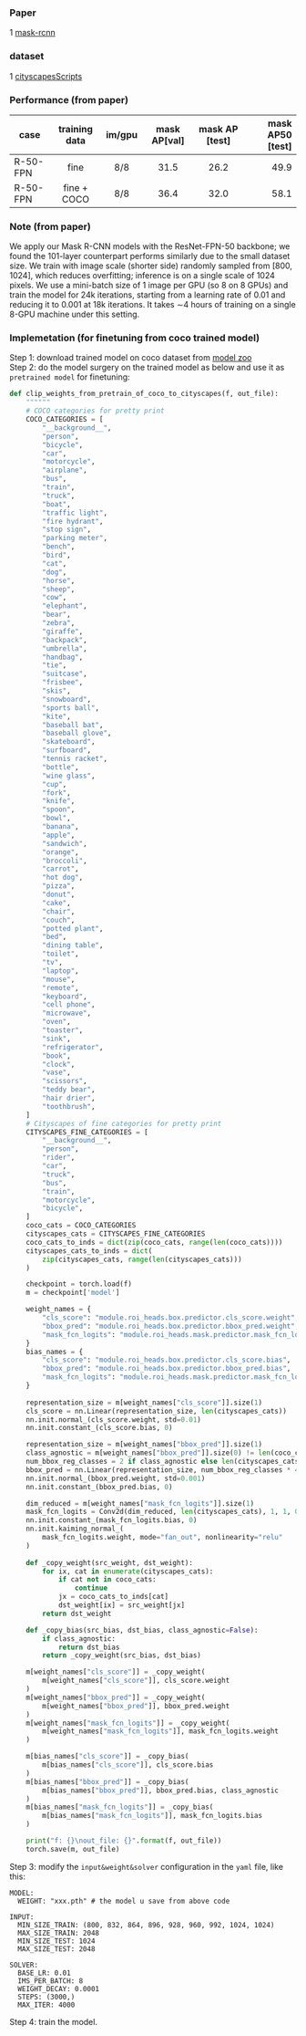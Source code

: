 ### Paper

1 [mask-rcnn](https://arxiv.org/pdf/1703.06870.pdf)

### dataset

1 [cityscapesScripts](https://github.com/mcordts/cityscapesScripts)

### Performance (from paper)

| case     | training data | im/gpu | mask AP[val] | mask AP [test] | mask AP50 [test] |
|----------|:-------------:|:------:|:------------:|:--------------:|-----------------:|
| R-50-FPN |     fine      |  8/8   |     31.5     |      26.2      |             49.9 |
| R-50-FPN |  fine + COCO  |  8/8   |     36.4     |      32.0      |             58.1 |

### Note (from paper)

We apply our Mask R-CNN models with the ResNet-FPN-50 backbone; we found the 101-layer counterpart performs similarly
due to the small dataset size. We train with image scale (shorter side) randomly sampled from [800, 1024], which reduces
overfitting; inference is on a single scale of 1024 pixels. We use a mini-batch size of 1 image per GPU (so 8 on 8 GPUs)
and train the model for 24k iterations, starting from a learning rate of 0.01 and reducing it to 0.001 at 18k
iterations. It takes ∼4 hours of training on a single 8-GPU machine under this setting.

### Implemetation (for finetuning from coco trained model)

Step 1: download trained model on coco dataset
from [model zoo](https://download.pytorch.org/models/maskrcnn/e2e_mask_rcnn_R_50_FPN_1x.pth)  
Step 2: do the model surgery on the trained model as below and use it as `pretrained model` for finetuning:

```python
def clip_weights_from_pretrain_of_coco_to_cityscapes(f, out_file):
	""""""
	# COCO categories for pretty print
	COCO_CATEGORIES = [
	    "__background__",
	    "person",
	    "bicycle",
	    "car",
	    "motorcycle",
	    "airplane",
	    "bus",
	    "train",
	    "truck",
	    "boat",
	    "traffic light",
	    "fire hydrant",
	    "stop sign",
	    "parking meter",
	    "bench",
	    "bird",
	    "cat",
	    "dog",
	    "horse",
	    "sheep",
	    "cow",
	    "elephant",
	    "bear",
	    "zebra",
	    "giraffe",
	    "backpack",
	    "umbrella",
	    "handbag",
	    "tie",
	    "suitcase",
	    "frisbee",
	    "skis",
	    "snowboard",
	    "sports ball",
	    "kite",
	    "baseball bat",
	    "baseball glove",
	    "skateboard",
	    "surfboard",
	    "tennis racket",
	    "bottle",
	    "wine glass",
	    "cup",
	    "fork",
	    "knife",
	    "spoon",
	    "bowl",
	    "banana",
	    "apple",
	    "sandwich",
	    "orange",
	    "broccoli",
	    "carrot",
	    "hot dog",
	    "pizza",
	    "donut",
	    "cake",
	    "chair",
	    "couch",
	    "potted plant",
	    "bed",
	    "dining table",
	    "toilet",
	    "tv",
	    "laptop",
	    "mouse",
	    "remote",
	    "keyboard",
	    "cell phone",
	    "microwave",
	    "oven",
	    "toaster",
	    "sink",
	    "refrigerator",
	    "book",
	    "clock",
	    "vase",
	    "scissors",
	    "teddy bear",
	    "hair drier",
	    "toothbrush",
	]
	# Cityscapes of fine categories for pretty print
	CITYSCAPES_FINE_CATEGORIES = [
	    "__background__",
	    "person",
	    "rider",
	    "car",
	    "truck",
	    "bus",
	    "train",
	    "motorcycle",
	    "bicycle",
	]
	coco_cats = COCO_CATEGORIES
	cityscapes_cats = CITYSCAPES_FINE_CATEGORIES
	coco_cats_to_inds = dict(zip(coco_cats, range(len(coco_cats))))
	cityscapes_cats_to_inds = dict(
		zip(cityscapes_cats, range(len(cityscapes_cats)))
	)

	checkpoint = torch.load(f)
	m = checkpoint['model']

	weight_names = {
		"cls_score": "module.roi_heads.box.predictor.cls_score.weight", 
		"bbox_pred": "module.roi_heads.box.predictor.bbox_pred.weight", 
		"mask_fcn_logits": "module.roi_heads.mask.predictor.mask_fcn_logits.weight", 
	}
	bias_names = {
		"cls_score": "module.roi_heads.box.predictor.cls_score.bias",
		"bbox_pred": "module.roi_heads.box.predictor.bbox_pred.bias", 
		"mask_fcn_logits": "module.roi_heads.mask.predictor.mask_fcn_logits.bias",
	}
	
	representation_size = m[weight_names["cls_score"]].size(1)
	cls_score = nn.Linear(representation_size, len(cityscapes_cats))
	nn.init.normal_(cls_score.weight, std=0.01)
	nn.init.constant_(cls_score.bias, 0)

	representation_size = m[weight_names["bbox_pred"]].size(1)
	class_agnostic = m[weight_names["bbox_pred"]].size(0) != len(coco_cats) * 4
	num_bbox_reg_classes = 2 if class_agnostic else len(cityscapes_cats)
	bbox_pred = nn.Linear(representation_size, num_bbox_reg_classes * 4)
	nn.init.normal_(bbox_pred.weight, std=0.001)
	nn.init.constant_(bbox_pred.bias, 0)

	dim_reduced = m[weight_names["mask_fcn_logits"]].size(1)
	mask_fcn_logits = Conv2d(dim_reduced, len(cityscapes_cats), 1, 1, 0)
	nn.init.constant_(mask_fcn_logits.bias, 0)
	nn.init.kaiming_normal_(
		mask_fcn_logits.weight, mode="fan_out", nonlinearity="relu"
	)
	
	def _copy_weight(src_weight, dst_weight):
		for ix, cat in enumerate(cityscapes_cats):
			if cat not in coco_cats:
				continue
			jx = coco_cats_to_inds[cat]
			dst_weight[ix] = src_weight[jx]
		return dst_weight

	def _copy_bias(src_bias, dst_bias, class_agnostic=False):
		if class_agnostic:
			return dst_bias
		return _copy_weight(src_bias, dst_bias)

	m[weight_names["cls_score"]] = _copy_weight(
		m[weight_names["cls_score"]], cls_score.weight
	)
	m[weight_names["bbox_pred"]] = _copy_weight(
		m[weight_names["bbox_pred"]], bbox_pred.weight
	)
	m[weight_names["mask_fcn_logits"]] = _copy_weight(
		m[weight_names["mask_fcn_logits"]], mask_fcn_logits.weight
	)

	m[bias_names["cls_score"]] = _copy_bias(
		m[bias_names["cls_score"]], cls_score.bias
	)
	m[bias_names["bbox_pred"]] = _copy_bias(
		m[bias_names["bbox_pred"]], bbox_pred.bias, class_agnostic
	)
	m[bias_names["mask_fcn_logits"]] = _copy_bias(
		m[bias_names["mask_fcn_logits"]], mask_fcn_logits.bias
	)

	print("f: {}\nout_file: {}".format(f, out_file))
	torch.save(m, out_file)
```

Step 3: modify the `input&weight&solver` configuration in the `yaml` file, like this:

```
MODEL:
  WEIGHT: "xxx.pth" # the model u save from above code

INPUT:
  MIN_SIZE_TRAIN: (800, 832, 864, 896, 928, 960, 992, 1024, 1024)
  MAX_SIZE_TRAIN: 2048
  MIN_SIZE_TEST: 1024
  MAX_SIZE_TEST: 2048

SOLVER:
  BASE_LR: 0.01
  IMS_PER_BATCH: 8
  WEIGHT_DECAY: 0.0001
  STEPS: (3000,)
  MAX_ITER: 4000
```

Step 4: train the model.  

